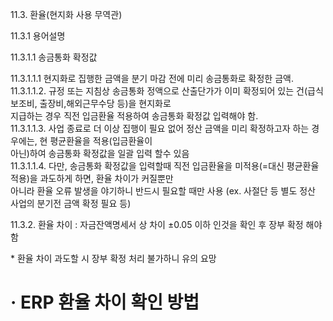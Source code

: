 11.3. 환율(현지화 사용 무역관)

11.3.1 용어설명

  

11.3.1.1 송금통화 확정값

  

11.3.1.1.1 현지화로 집행한 금액을 분기 마감 전에 미리 송금통화로 확정한 금액.  
11.3.1.1.2. 규정 또는 지침상 송금통화 정액으로 산출단가가 이미 확정되어 있는 건(급식보조비, 출장비,해외근무수당 등)을 현지화로  
지급하는 경우 직전 입금환율 적용하여 송금통화 확정값 입력해야 함.  
11.3.1.1.3. 사업 종료로 더 이상 집행이 필요 없어 정산 금액을 미리 확정하고자 하는 경우에는, 현 평균환율을 적용(입금환율이  
아닌)하여 송금통화 확정값을 일괄 입력 할수 있음  
11.3.1.1.4. 다만, 송금통화 확정값을 입력할때 직전 입금환율을 미적용(=대신 평균환율 적용)을 과도하게 하면, 환율 차이가 커질뿐만  
아니라 환율 오류 발생을 야기하니 반드시 필요할 때만 사용 (ex. 사절단 등 별도 정산 사업의 분기전 금액 확정 필요 등)

11.3.2. 환율 차이 : 자금잔액명세서 상 차이 ±0.05 이하 인것을 확인 후 장부 확정 해야 함

  

\* 환율 차이 과도할 시 장부 확정 처리 불가하니 유의 요망

· ERP 환율 차이 확인 방법
=================